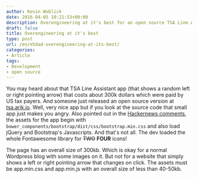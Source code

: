 ```yaml
---
author: Kevin Woblick
date: 2016-04-05 10:21:53+00:00
description: Overengineering at it's best for an open source TSA Line Assistant app
draft: false
title: Overengineering at it's best
type: post
url: /en/e5dad-overengineering-at-its-best/
categories:
- Article
tags:
- Development
- open source
---
```


You may heard about that TSA Line Assistant app (that shows a random left or right pointing arrow) that costs about 300k dollars which were paid by US tax payers. And someone just released an open source version at [tsa.arik.io](https://tsa.arik.io/). Well, very nice app but if you look at the source code that small app just makes you angry. Also pointed out in the [Hackernews comments](https://news.ycombinator.com/item?id=11426945), the assets for the app begin with `bower_components/bootstrap/dist/css/bootstrap.min.css` and also load jQuery and Bootstrap's Javascripts. And that's not all. The dev loaded the whole Fontawesome library for <del>TWO</del> **FOUR** icons!  

The page has an overall size of 300kb. Which is okay for a normal Wordpress blog with some images on it. But not for a website that simply shows a left or right pointing arrow that changes on click. The assets must be app.min.css and app.min.js with an overall size of less than 40-50kb.
